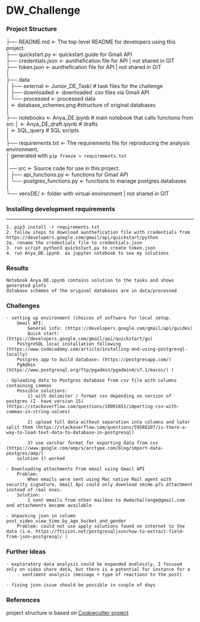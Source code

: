 # DW_Challenge


### Project Structure

├── README.md          <- The top-level README for developers using this project.           
├── quickstart.py      <- quickstart guide for Gmail API                                    
├── credentials.json   <- aunthefication file for  API | not shared in GIT                  
├── token.json         <- aunthefication file for  API | not shared in GIT  
│                                                                                           
├── data                                                                                    
│   ├── external       <- Junior_DE_Task/    # task files for the challenge                
│   ├── downloaded     <- downloaded .csv files via Gmail API                                   
│   └── processed      <- processed data   
│                      <- database_schemes.png    #structure of original databases        
│                                                                                           
├── notebooks          <- Anya_DE.ipynb         # main notebook that calls functions from src 
│                      <- Anya_DE_draft.ipynb   # drafts                                    
│                      <- SQL_query             # SQL scripts                               
│                                                                                           
├── requirements.txt   <- The requirements file for reproducing the analysis environment,   
│                         generated with `pip freeze > requirements.txt`                    
│                                                                                           
│── src                <- Source code for use in this project.                              
│   ├── api_functions.py           <-  functions for Gmail API                              
│   └── postgres_functions.py      <-  functions to manage postgres databases  
│                                                                                           
└── venvDE/            <- folder with virtual environment | not shared in GIT                 

### Installing development requirements
------------

    1. pip3 install -r requirements.txt
    2. follow steps to download aunthefication file with credentials from  https://developers.google.com/gmail/api/quickstart/python
    2a. rename the credentials file to credentials.json
    3. run script python3 quickstart.py to create token.json
    4. run Anya_DE.ipynb  as jupyter notebook to see my solutions 

### Results
    Notebook Anya_DE.ipynb contains solution to the tasks and shows generated plots
    database schemes of the original databases are in data/processed


### Challenges
    - setting up environment (choices of software for local setup. 
        Gmail API: 
            General info: (https://developers.google.com/gmail/api/guides) 
            Quick start: (https://developers.google.com/gmail/api/quickstart/go) 
        PostgreSQL local installation following (https://www.codecademy.com/article/installing-and-using-postgresql-locally) 
        Postgres app to build database: (https://postgresapp.com/) 
        PgAdmin (https://www.postgresql.org/ftp/pgadmin/pgadmin4/v7.1/macos/) )

    - Uploading data to Postgres database from csv file with columns containing commas
        Possible solutions: 
            1) with delimiter / format csv depending on version of postgres (I  have version 15) (https://stackoverflow.com/questions/10001651/importing-csv-with-commas-in-string-values) 

            2) upload full data without separation into columns and later split them (https://stackoverflow.com/questions/59588107/is-there-a-way-to-load-text-data-to-database-in-postgresql)

            3) use varchar format for exporting data from csv (https://www.google.com/amp/s/arctype.com/blog/import-data-postgres/amp/)
        solution 1) worked
    
    - Downloading attachments from email using Gmail API
        Problem: 
            When emails were sent using Mac native Mail agent with security signature, Gmail Api could only download smime.p7s attachment instead of real ones.
        Solution: 
            I sent emails from other mailbox to dwdechallenge@gmail.com and attachments became available

    - Unpacking json in column post_video_view_time_by_age_bucket_and_gender
        Problem: could not use apply solutions found on internet to the data (i.e. https://ftisiot.net/postgresqljson/how-to-extract-field-from-json-postgresql/ )

### Further Ideas
    - exploratory data analysis could be expanded endlessly, I focused only on video share data, but there is a potential for instance for a 
        - sentiment analysis (message + type of reactions to the post)

    - fixing json issue should be possible in couple of days

### References

project structure is based on [Cookiecutter project](http://drivendata.github.io/cookiecutter-data-science/)